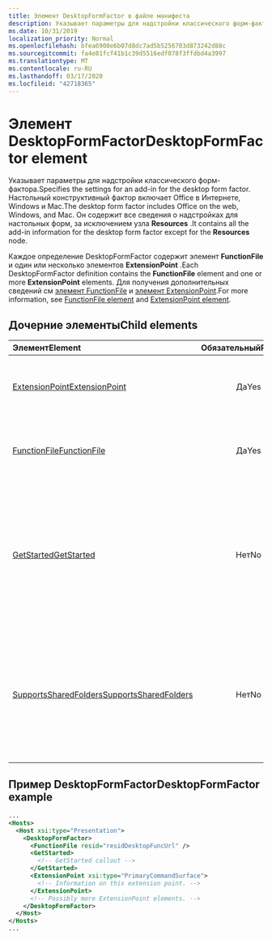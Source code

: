```yaml
---
title: Элемент DesktopFormFactor в файле манифеста
description: Указывает параметры для надстройки классического форм-фактора.
ms.date: 10/31/2019
localization_priority: Normal
ms.openlocfilehash: bfea6900e6b07d8dc7ad5b5256703d873242d88c
ms.sourcegitcommit: fa4e81fcf41b1c39d5516edf078f3ffdbd4a3997
ms.translationtype: MT
ms.contentlocale: ru-RU
ms.lasthandoff: 03/17/2020
ms.locfileid: "42718365"
---
```

# <a name="desktopformfactor-element"></a><span data-ttu-id="08bf0-103">Элемент DesktopFormFactor</span><span class="sxs-lookup"><span data-stu-id="08bf0-103">DesktopFormFactor element</span></span>

<span data-ttu-id="08bf0-104">Указывает параметры для надстройки классического форм-фактора.</span><span class="sxs-lookup"><span data-stu-id="08bf0-104">Specifies the settings for an add-in for the desktop form factor.</span></span> <span data-ttu-id="08bf0-105">Настольный конструктивный фактор включает Office в Интернете, Windows и Mac.</span><span class="sxs-lookup"><span data-stu-id="08bf0-105">The desktop form factor includes Office on the web, Windows, and Mac.</span></span> <span data-ttu-id="08bf0-106">Он содержит все сведения о надстройках для настольных форм, за исключением узла **Resources** .</span><span class="sxs-lookup"><span data-stu-id="08bf0-106">It contains all the add-in information for the desktop form factor except for the **Resources** node.</span></span>

<span data-ttu-id="08bf0-107">Каждое определение DesktopFormFactor содержит элемент **FunctionFile** и один или несколько элементов **ExtensionPoint** .</span><span class="sxs-lookup"><span data-stu-id="08bf0-107">Each DesktopFormFactor definition contains the **FunctionFile** element and one or more **ExtensionPoint** elements.</span></span> <span data-ttu-id="08bf0-108">Для получения дополнительных сведений см [элемент FunctionFile](functionfile.md) и [элемент ExtensionPoint](extensionpoint.md).</span><span class="sxs-lookup"><span data-stu-id="08bf0-108">For more information, see [FunctionFile element](functionfile.md) and [ExtensionPoint element](extensionpoint.md).</span></span>

## <a name="child-elements"></a><span data-ttu-id="08bf0-109">Дочерние элементы</span><span class="sxs-lookup"><span data-stu-id="08bf0-109">Child elements</span></span>

| <span data-ttu-id="08bf0-110">Элемент</span><span class="sxs-lookup"><span data-stu-id="08bf0-110">Element</span></span>                               | <span data-ttu-id="08bf0-111">Обязательный</span><span class="sxs-lookup"><span data-stu-id="08bf0-111">Required</span></span> | <span data-ttu-id="08bf0-112">Описание</span><span class="sxs-lookup"><span data-stu-id="08bf0-112">Description</span></span>  |
|:--------------------------------------|:--------:|:-------------|
| [<span data-ttu-id="08bf0-113">ExtensionPoint</span><span class="sxs-lookup"><span data-stu-id="08bf0-113">ExtensionPoint</span></span>](extensionpoint.md)   | <span data-ttu-id="08bf0-114">Да</span><span class="sxs-lookup"><span data-stu-id="08bf0-114">Yes</span></span>      | <span data-ttu-id="08bf0-115">Определяет, где предоставляются функции надстройки.</span><span class="sxs-lookup"><span data-stu-id="08bf0-115">Defines where an add-in exposes functionality.</span></span> |
| [<span data-ttu-id="08bf0-116">FunctionFile</span><span class="sxs-lookup"><span data-stu-id="08bf0-116">FunctionFile</span></span>](functionfile.md)       | <span data-ttu-id="08bf0-117">Да</span><span class="sxs-lookup"><span data-stu-id="08bf0-117">Yes</span></span>      | <span data-ttu-id="08bf0-118">URL-адрес файла, который содержит функции JavaScript.</span><span class="sxs-lookup"><span data-stu-id="08bf0-118">A URL to a file that contains JavaScript functions.</span></span>|
| [<span data-ttu-id="08bf0-119">GetStarted</span><span class="sxs-lookup"><span data-stu-id="08bf0-119">GetStarted</span></span>](getstarted.md)           | <span data-ttu-id="08bf0-120">Нет</span><span class="sxs-lookup"><span data-stu-id="08bf0-120">No</span></span>       | <span data-ttu-id="08bf0-121">Определяет выноску, которая отображается при установке надстройки в ведущих приложениях Word, Excel и PowerPoint.</span><span class="sxs-lookup"><span data-stu-id="08bf0-121">Defines the callout that appears when installing the add-in in Word, Excel, or PowerPoint hosts.</span></span> |
| [<span data-ttu-id="08bf0-122">SupportsSharedFolders</span><span class="sxs-lookup"><span data-stu-id="08bf0-122">SupportsSharedFolders</span></span>](supportssharedfolders.md) | <span data-ttu-id="08bf0-123">Нет</span><span class="sxs-lookup"><span data-stu-id="08bf0-123">No</span></span> | <span data-ttu-id="08bf0-124">Определяет, доступна ли надстройка Outlook в сценариях делегирования, и имеет значение *false* по умолчанию.</span><span class="sxs-lookup"><span data-stu-id="08bf0-124">Defines whether the Outlook add-in is available in delegate scenarios and is set to *false* by default.</span></span> |

## <a name="desktopformfactor-example"></a><span data-ttu-id="08bf0-125">Пример DesktopFormFactor</span><span class="sxs-lookup"><span data-stu-id="08bf0-125">DesktopFormFactor example</span></span>

```xml
...
<Hosts>
  <Host xsi:type="Presentation">
    <DesktopFormFactor>
      <FunctionFile resid="residDesktopFuncUrl" />
      <GetStarted>
        <!-- GetStarted callout -->
      </GetStarted>
      <ExtensionPoint xsi:type="PrimaryCommandSurface">
        <!-- Information on this extension point. -->
      </ExtensionPoint>
      <!-- Possibly more ExtensionPoint elements. -->
    </DesktopFormFactor>
  </Host>
</Hosts>
...
```

